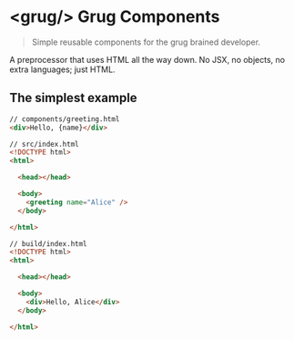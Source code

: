# \<grug/\> Grug Components
> Simple reusable components for the grug brained developer.

A preprocessor that uses HTML all the way down. No JSX, no objects, no extra languages; just HTML.

## The simplest example
```html
// components/greeting.html
<div>Hello, {name}</div>
```
```html
// src/index.html
<!DOCTYPE html>
<html>

  <head></head>

  <body>
    <greeting name="Alice" />
  </body>

</html>
```
```html
// build/index.html
<!DOCTYPE html>
<html>

  <head></head>

  <body>
    <div>Hello, Alice</div>
  </body>

</html>
```